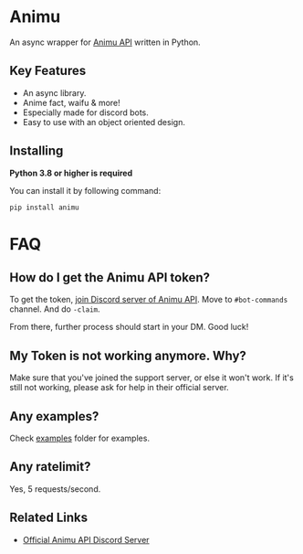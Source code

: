 # Animu
An async wrapper for [Animu API](https://animu.ml/) written in Python.

## Key Features
- An async library.
- Anime fact, waifu & more!
- Especially made for discord bots.
- Easy to use with an object oriented design.


## Installing

**Python 3.8 or higher is required**

You can install it by following command:

```cmd
pip install animu
```


# FAQ

## How do I get the Animu API token?
To get the token, [join Discord server of Animu API](https://discord.gg/yyW389c). Move to `#bot-commands` channel. And do `-claim`. 

From there, further process should start in your DM. Good luck!

## My Token is not working anymore. Why?
Make sure that you've joined the support server, or else it won't work. If it's still not working, please ask for help in their official server.

## Any examples?
Check [examples](https://github.com/EitoZX/Animu/examples/) folder for examples.

## Any ratelimit?
Yes, 5 requests/second.

## Related Links

- [Official Animu API Discord Server](https://discord.gg/yyW389c)
